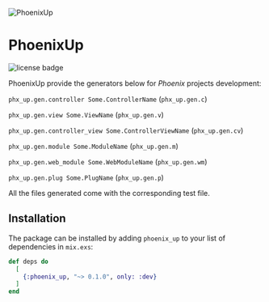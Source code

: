 ![PhoenixUp](https://github.com/henriquefernandez/phoenix_up/blob/master/priv/static/logo-small.png)

# PhoenixUp

![license badge](https://img.shields.io/github/license/henriquefernandez/phoenix_up?style=social)

PhoenixUp provide the generators below for *Phoenix* projects development:

`phx_up.gen.controller Some.ControllerName` (`phx_up.gen.c`)

`phx_up.gen.view Some.ViewName` (`phx_up.gen.v`)

`phx_up.gen.controller_view Some.ControllerViewName` (`phx_up.gen.cv`)

`phx_up.gen.module Some.ModuleName` (`phx_up.gen.m`)

`phx_up.gen.web_module Some.WebModuleName` (`phx_up.gen.wm`)

`phx_up.gen.plug Some.PlugName` (`phx_up.gen.p`)

All the files generated come with the corresponding test file.


## Installation

The package can be installed by adding `phoenix_up` to your list of dependencies in `mix.exs`:

```elixir
def deps do
  [
    {:phoenix_up, "~> 0.1.0", only: :dev}
  ]
end
```


